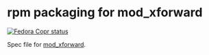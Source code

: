 # rpm packaging for mod_xforward

[![Fedora Copr status](https://copr.fedorainfracloud.org/coprs/simc/stable/package/mod_xforward/status_image/last_build.png)](https://copr.fedorainfracloud.org/coprs/simc/stable/package/mod_xforward/)

Spec file for [mod_xforward](https://github.com/openSUSE/apache2-mod_xforward).
